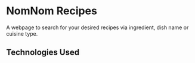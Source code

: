 # NomNom Recipes
A webpage to search for your desired recipes via ingredient, dish name or cuisine type. 

## Technologies Used
